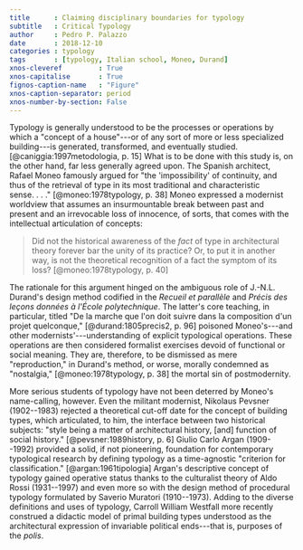 ```yaml
---
title      : Claiming disciplinary boundaries for typology
subtitle   : Critical Typology
author     : Pedro P. Palazzo
date       : 2018-12-10
categories : typology
tags       : [typology, Italian school, Moneo, Durand]
xnos-cleveref         : True
xnos-capitalise       : True
fignos-caption-name   : "Figure"
xnos-caption-separator: period
xnos-number-by-section: False
---
```


Typology is generally understood to be the processes
or operations by which a "concept of a house"---or of
any sort of more or less specialized building---is
generated, transformed, and eventually studied.
[@caniggia:1997metodologia, p. 15]
What is to be done with this study is, on the other hand,
far less generally agreed upon.
The Spanish architect, Rafael Moneo famously argued for
"the 'impossibility' of continuity, and thus of
the retrieval of type in its most traditional and
characteristic sense. . . ." [@moneo:1978typology, p. 38]
Moneo expressed a modernist worldview
that assumes an insurmountable break between
past and present and an irrevocable loss of innocence,
of sorts, that comes with the intellectual articulation
of concepts:

> Did not the historical awareness of the *fact* of type
> in architectural theory forever bar the unity of its
> practice? Or, to put it in another way, is not the
> theoretical recognition of a fact the symptom of its
> loss? [@moneo:1978typology, p. 40]

The rationale for this argument hinged on the ambiguous
role of J.-N.L. Durand's design method codified in the
*Recueil et parallèle* and
*Précis des leçons données à l'École polytechnique*.
The latter's core teaching, in particular, titled
"De la marche que l'on doit suivre dans la composition
d'un projet quelconque," [@durand:1805precis2, p. 96]
poisoned Moneo's---and other modernists'---understanding
of explicit typological operations.
These operations are then considered formalist exercises
devoid of functional or social meaning.
They are, therefore, to be dismissed as
mere "reproduction," in Durand's method, or worse,
morally condemned as "nostalgia," [@moneo:1978typology, p. 38]
the mortal sin of postmodernity.

More serious students of typology have not been deterred
by Moneo's name-calling, however.
Even the militant modernist, Nikolaus Pevsner (1902--1983)
rejected a theoretical cut-off date for
the concept of building types, which articulated,
to him, the interface between two historical subjects:
"style being a matter of architectural history, [and]
function of social history." [@pevsner:1989history, p. 6]
Giulio Carlo Argan (1909--1992) provided a solid,
if not pioneering, foundation for
contemporary typological research
by defining typology as a time-agnostic
"criterion for classification." [@argan:1961tipologia]
Argan's descriptive concept of typology
gained operative status thanks to
the culturalist theory of Aldo Rossi (1931--1997)
and even more so with the design method of
procedural typology formulated by
Saverio Muratori (1910--1973).
Adding to the diverse definitions and uses of typology,
Carroll William Westfall more recently construed
a didactic model of primal building types
understood as the architectural expression of
invariable political ends---that is,
purposes of the *polis*.

